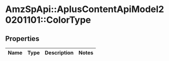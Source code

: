 # AmzSpApi::AplusContentApiModel20201101::ColorType

## Properties
Name | Type | Description | Notes
------------ | ------------- | ------------- | -------------

